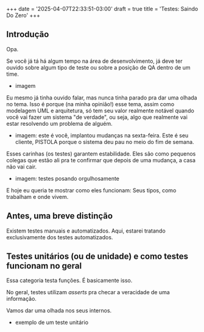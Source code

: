 +++
date = '2025-04-07T22:33:51-03:00'
draft = true
title = 'Testes: Saindo Do Zero'
+++

## Introdução

Opa.

Se você já tá há algum tempo na área de desenvolvimento, já deve ter ouvido sobre algum tipo de teste ou sobre a posição de QA dentro de um time.

- imagem

Eu mesmo já tinha ouvido falar, mas nunca tinha parado pra dar uma olhada no tema. Isso é porque (na minha opinião!) esse tema, assim como modelagem UML e arquitetura, só tem seu valor realmente notável quando você vai fazer um sistema "de verdade", ou seja, algo que realmente vai estar resolvendo um problema de alguém.

- imagem: este é você, implantou mudanças na sexta-feira. Este é seu cliente, PISTOLA porque o sistema deu pau no meio do fim de semana.

Esses carinhas (os testes) garantem estabilidade. Eles são como pequenos colegas que estão ali pra te confirmar que depois de uma mudança, a casa não vai cair.

- imagem: testes posando orgulhosamente

E hoje eu queria te mostrar como eles funcionam: Seus tipos, como trabalham e onde vivem.

## Antes, uma breve distinção

Existem testes manuais e automatizados. Aqui, estarei tratando exclusivamente dos testes automatizados.

## Testes unitários (ou de unidade) e como testes funcionam no geral

Essa categoria testa funções. É basicamente isso.

No geral, testes utilizam _asserts_ pra checar a veracidade de uma informação.

Vamos dar uma olhada nos seus internos.

- exemplo de um teste unitário